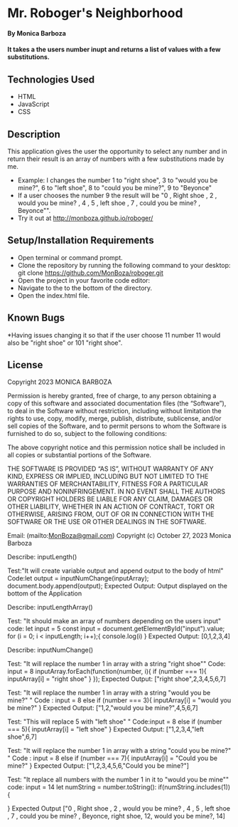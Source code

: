 # Mr. Roboger's Neighborhood

#### By Monica Barboza

#### It takes a the users number inupt and returns a list of values with a few substitutions.
## Technologies Used

* HTML
* JavaScript
* CSS

## Description

 This application gives the user the opportunity to select any number and in return their result is an array of numbers with a few substitutions made by me.
 * Example: I changes the number 1 to "right shoe", 3 to "would you be mine?", 6 to "left shoe", 8 to "could you be mine?", 9 to "Beyonce"
 * If a user chooses the number 9 the result will be "0 , Right shoe , 2 , would you be mine? , 4 , 5 , left shoe , 7 , could you be mine? , Beyonce"".
 * Try it out at http://monboza.github.io/roboger/

## Setup/Installation Requirements

* Open terminal or command prompt.
* Clone the repository by running the following command to your desktop: 
  git clone https://github.com/MonBoza/roboger.git
* Open the project in your favorite code editor: 
* Navigate to the to the bottom of the directory.
* Open the index.html file.

## Known Bugs

*Having issues changing it so that if the user choose 11 number 11 would also be "right shoe" or 101 "right shoe".

## License

Copyright 2023 MONICA BARBOZA

Permission is hereby granted, free of charge, to any person obtaining a copy of this software and associated documentation files (the “Software”), to deal in the Software without restriction, including without limitation the rights to use, copy, modify, merge, publish, distribute, sublicense, and/or sell copies of the Software, and to permit persons to whom the Software is furnished to do so, subject to the following conditions:

The above copyright notice and this permission notice shall be included in all copies or substantial portions of the Software.

THE SOFTWARE IS PROVIDED “AS IS”, WITHOUT WARRANTY OF ANY KIND, EXPRESS OR IMPLIED, INCLUDING BUT NOT LIMITED TO THE WARRANTIES OF MERCHANTABILITY, FITNESS FOR A PARTICULAR PURPOSE AND NONINFRINGEMENT. IN NO EVENT SHALL THE AUTHORS OR COPYRIGHT HOLDERS BE LIABLE FOR ANY CLAIM, DAMAGES OR OTHER LIABILITY, WHETHER IN AN ACTION OF CONTRACT, TORT OR OTHERWISE, ARISING FROM, OUT OF OR IN CONNECTION WITH THE SOFTWARE OR THE USE OR OTHER DEALINGS IN THE SOFTWARE.


Email: (mailto:MonBoza@gmail.com)
Copyright (c) October 27, 2023  Monica Barboza



Describe: inputLength()

Test:"It will create variable output and append output to the body of html"
Code:let output = inputNumChange(inputArray);
    document.body.append(output);
Expected Output: Output displayed on the bottom of the Application


Describe: inputLengthArray()

Test: "It should make an array of numbers depending on the users input"
code: let input = 5
const input = document.getElementById("input").value;
for (i = 0; i < inputLength; i++);{
    console.log(i)
}
Expected Output: [0,1,2,3,4] 

Describe: inputNumChange()

Test: "It will replace the number 1 in array with a string "right shoe""
Code: input = 8
inputArray.forEach(function(number, i){
  if (number === 1){
    inputArray[i] = "right shoe"
  }
});
Expected Output: ["right shoe",2,3,4,5,6,7]

Test: "It will replace the number 1 in array with a string "would you be mine?" "
Code : input = 8
   else if (number === 3){
    inputArray[i] = "would you be mine?"
  }
Expected Output: ["1,2,"would you be mine?",4,5,6,7]

Test: "This will replace 5 with "left shoe" "
Code:input = 8
   else if (number === 5){
    inputArray[i] = "left shoe"
  }
Expected Output: ["1,2,3,4,"left shoe",6,7]

Test: "It will replace the number 1 in array with a string "could you be mine?" "
Code : input = 8
   else if (number === 7){
    inputArray[i] = "Could you be mine?"
  }
Expected Output: ["1,2,3,4,5,6,"Could you be mine?"]

Test: "It replace all numbers with the number 1 in it to "would you be mine""
code: input = 14
 let numString = number.toString():
 if(numString.includes(1)) {
    
 }
Expected Output ["0 , Right shoe , 2 , would you be mine? , 4 , 5 , left shoe , 7 , could you be mine? , Beyonce, right shoe, 12, would you be mine?, 14]
